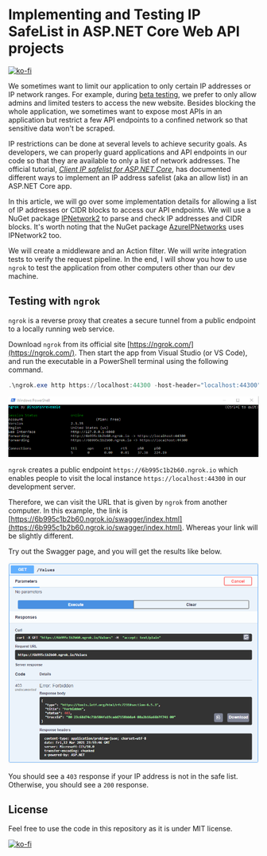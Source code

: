 # Implementing and Testing IP SafeList in ASP.NET Core Web API projects

[![ko-fi](https://ko-fi.com/img/githubbutton_sm.svg)](https://ko-fi.com/I3I63W4OK)

We sometimes want to limit our application to only certain IP addresses or IP network ranges. For example, during [beta testing](https://en.wikipedia.org/wiki/Software_testing), we prefer to only allow admins and limited testers to access the new website. Besides blocking the whole application, we sometimes want to expose most APIs in an application but restrict a few API endpoints to a confined network so that sensitive data won't be scraped.

IP restrictions can be done at several levels to achieve security goals. As developers, we can properly guard applications and API endpoints in our code so that they are available to only a list of network addresses. The official tutorial, _[Client IP safelist for ASP.NET Core](https://docs.microsoft.com/en-us/aspnet/core/security/ip-safelist)_, has documented different ways to implement an IP address safelist (aka an allow list) in an ASP.NET Core app.

In this article, we will go over some implementation details for allowing a list of IP addresses or CIDR blocks to access our API endpoints. We will use a NuGet package [IPNetwork2](https://www.nuget.org/packages/IPNetwork2/) to parse and check IP addresses and CIDR blocks. It's worth noting that the NuGet package [AzureIPNetworks](https://www.nuget.org/packages/AzureIPNetworks/) uses IPNetwork2 too.

We will create a middleware and an Action filter. We will write integration tests to verify the request pipeline. In the end, I will show you how to use `ngrok` to test the application from other computers other than our dev machine.

## Testing with `ngrok`

`ngrok` is a reverse proxy that creates a secure tunnel from a public endpoint to a locally running web service.

Download `ngrok` from its official site [https://ngrok.com/](https://ngrok.com/). Then start the app from Visual Studio (or VS Code), and run the executable in a PowerShell terminal using the following command.

```powershell
.\ngrok.exe http https://localhost:44300 -host-header="localhost:44300"
```

![ngrok running in a PowerShell terminal](./images/ngrok-powershell.png)

`ngrok` creates a public endpoint `https://6b995c1b2b60.ngrok.io` which enables people to visit the local instance `https://localhost:44300` in our development server.

Therefore, we can visit the URL that is given by `ngrok` from another computer. In this example, the link is [https://6b995c1b2b60.ngrok.io/swagger/index.html](https://6b995c1b2b60.ngrok.io/swagger/index.html). Whereas your link will be slightly different.

Try out the Swagger page, and you will get the results like below.

![API has IP restriction](./images/IP-restriction-API-Swagger_UI.png)

You should see a `403` response if your IP address is not in the safe list. Otherwise, you should see a `200` response.

## License

Feel free to use the code in this repository as it is under MIT license.

[![ko-fi](https://ko-fi.com/img/githubbutton_sm.svg)](https://ko-fi.com/I3I63W4OK)
